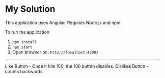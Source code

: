 # My Solution

This application uses Angular.
Requires Node.js and npm

To run the application: 

1) `npm install`
2) `npm start`
3) Open browser on: `http://localhost:4200/`
----------------
Like Button - Once it hits 100, the 100 button disables. 
Dislikes Button - counts backwards.
